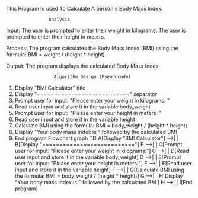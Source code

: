 This Program Is used To Calculate A person's Body Mass Index.

                    Analysis

Input:
The user is prompted to enter their weight in kilograms.
The user is prompted to enter their height in meters.

Process:
The program calculates the Body Mass Index (BMI) using the formula: BMI = weight / (height * height).

Output:
The program displays the calculated Body Mass Index.

                      Algorithm Design (Pseudocode)
1. Display "BMI Calculator" title
2. Display "===========================" separator
3. Prompt user for input: "Please enter your weight in kilograms: "
4. Read user input and store it in the variable body_weight
5. Prompt user for input: "Please enter your height in meters: "
6. Read user input and store it in the variable height
7. Calculate BMI using the formula: BMI = body_weight / (height * height)
8. Display "Your body mass index is " followed by the calculated BMI
9. End program
                      Flowchart
   graph TD
  A[Display "BMI Calculator"] -->| | B[Display "==========================="]
  B -->| | C[Prompt user for input: "Please enter your weight in kilograms:"]
  C -->| | D[Read user input and store it in the variable body_weight]
  D -->| | E[Prompt user for input: "Please enter your height in meters:"]
  E -->| | F[Read user input and store it in the variable height]
  F -->| | G[Calculate BMI using the formula: BMI = body_weight / (height * height)]
  G -->| | H[Display "Your body mass index is " followed by the calculated BMI]
  H -->| | I[End program]

                      
